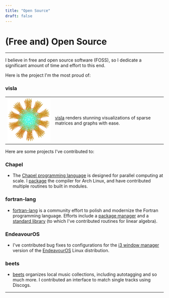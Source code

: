 ```yaml
---
title: "Open Source"
draft: false
---
```


# (Free and) Open Source

---

I believe in free and open source software (FOSS), so I dedicate a significant amount of time and effort to this end.

Here is the project I'm the most proud of:

### visla
<table style="width:100%">
  <tr>
    <td width="30%"><img src="/assets/topics/open_source/gemm_10.png" width="100%"></td>
    <td>
      <p>
        <!-- cannot rely on markdown rendering inside of HTML environment -->
        <a href="https://github.com/ghbrown/visla" target=_blank>visla</a>
        renders stunning visualizations of sparse matrices and graphs with ease.
      </p>
    </td>
  </tr>
</table>


Here are some projects I've contributed to:

### Chapel

- The [Chapel programming language](https://chapel-lang.org/) is designed for parallel computing at scale.
  I [package](https://aur.archlinux.org/packages/chapel) the compiler for Arch Linux, and have contributed multiple routines to built in modules.


### fortran-lang

- [fortran-lang](https://fortran-lang.org/en/) is a community effort to polish and modernize the Fortran programming language.
  Efforts include a [package manager](https://fpm.fortran-lang.org/) and a [standard library](https://stdlib.fortran-lang.org/) (to which I've contributed routines for linear algebra).


### EndeavourOS

- I've contributed bug fixes to configurations for the [i3 window manager](https://i3wm.org/i3) version of the [EndeavourOS](https://endeavouros.com/) Linux distribution.


### beets

- [beets](https://beets.io/) organizes local music collections, including autotagging and so much more.
  I contributed an interface to match single tracks using Discogs.
  
---
